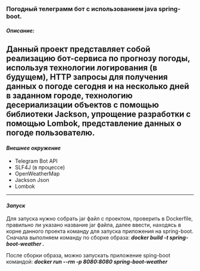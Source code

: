 ### **Погодный телеграмм бот с использованием java spring-boot.**
#### *Описание:*
Данный проект представляет собой реализацию бот-сервиса по прогнозу погоды, используя технологии логирования (в будущем),
HTTP запросы для получения данных о погоде сегодня и на несколько дней в заданном городе, технологию десериализации объектов с помощью библиотеки Jackson, 
упрощение разработки с помощью Lombok, представление данных о погоде пользователю.
---
#### *Внешнее окружение*
* Telegram Bot API
* SLF4J (в процессе)
* OpenWeatherMap
* Jackson Json
* Lombok
---
#### *Запуск*
Для запуска нужно собрать jar файл с проектом, проверить в Dockerfile, правильно ли указано название jar файла, далее ввести, находясь в корне данного проекта команду для запуска приложения на spring-boot.
Сначала выполняем команду по сборке образа: ***docker build -t spring-boot-weather .***

После сборки образа, можно запускать приложение sping-boot командой: ***docker run --rm -p 8080:8080 spring-boot-weather***